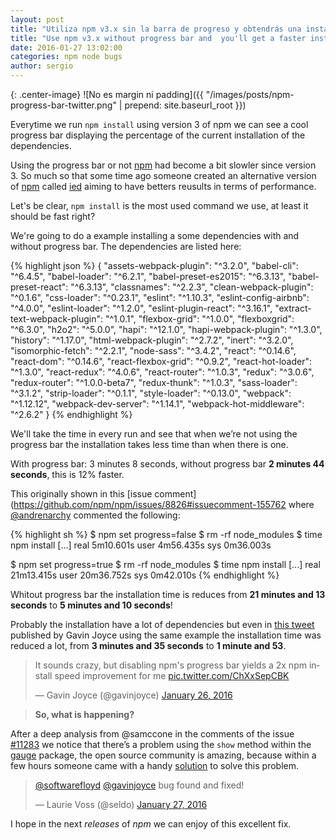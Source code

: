 ```yaml
---
layout: post
title: "Utiliza npm v3.x sin la barra de progreso y obtendrás una instalación más rápida"
title: "Use npm v3.x without progress bar and  you'll get a faster instalation"
date: 2016-01-27 13:02:00
categories: npm node bugs
author: sergio
---
```


{: .center-image}
![No es margin ni padding]({{ "/images/posts/npm-progress-bar-twitter.png" | prepend: site.baseurl_root }})

Everytime we run `npm install` using version 3 of npm we can see a cool progress bar displaying the percentage of the current installation of the dependencies.

Using the progress bar or not [npm] had become a bit slowler since version 3. So much so that some time ago someone created an alternative version of [npm] called [ied] aiming to have betters reusults in terms of performance.

Let's be clear, `npm install` is the most used command we use, at least it should be fast right?

We're going to do a example installing a some dependencies with and without progress bar. The dependencies are listed here:


{% highlight json %}
{
  "assets-webpack-plugin": "^3.2.0",
  "babel-cli": "^6.4.5",
  "babel-loader": "^6.2.1",
  "babel-preset-es2015": "^6.3.13",
  "babel-preset-react": "^6.3.13",
  "classnames": "^2.2.3",
  "clean-webpack-plugin": "^0.1.6",
  "css-loader": "^0.23.1",
  "eslint": "^1.10.3",
  "eslint-config-airbnb": "^4.0.0",
  "eslint-loader": "^1.2.0",
  "eslint-plugin-react": "^3.16.1",
  "extract-text-webpack-plugin": "^1.0.1",
  "flexbox-grid": "^1.0.0",
  "flexboxgrid": "^6.3.0",
  "h2o2": "^5.0.0",
  "hapi": "^12.1.0",
  "hapi-webpack-plugin": "^1.3.0",
  "history": "^1.17.0",
  "html-webpack-plugin": "^2.7.2",
  "inert": "^3.2.0",
  "isomorphic-fetch": "^2.2.1",
  "node-sass": "^3.4.2",
  "react": "^0.14.6",
  "react-dom": "^0.14.6",
  "react-flexbox-grid": "^0.9.2",
  "react-hot-loader": "^1.3.0",
  "react-redux": "^4.0.6",
  "react-router": "^1.0.3",
  "redux": "^3.0.6",
  "redux-router": "^1.0.0-beta7",
  "redux-thunk": "^1.0.3",
  "sass-loader": "^3.1.2",
  "strip-loader": "^0.1.1",
  "style-loader": "^0.13.0",
  "webpack": "^1.12.12",
  "webpack-dev-server": "^1.14.1",
  "webpack-hot-middleware": "^2.6.2"
}
{% endhighlight %}


We'll take the time in every run and see that when we’re not using the progress bar the installation takes less time than when there is one.

<script type="text/javascript" src="https://asciinema.org/a/34946.js" id="asciicast-34946" async></script>


With progress bar: 3 minutes 8 seconds, without progress bar **2
minutes 44 seconds**, this is 12% faster.

This originally shown in this [issue comment](https://github.com/npm/npm/issues/8826#issuecomment-155762 where [@andrenarchy] commented the following:

{% highlight sh %}
$ npm set progress=false
$ rm -rf node_modules
$ time npm install
[...]
real    5m10.601s
user    4m56.435s
sys 0m36.003s

$ npm set progress=true
$ rm -rf node_modules
$ time npm install
[...]
real    21m13.415s
user    20m36.752s
sys 0m42.010s
{% endhighlight %}

Whitout progress bar the installation time is reduces from **21 minutes and  13 seconds** to **5 minutes and 10 seconds**!

Probably the installation have a lot of dependencies but even in [this tweet](https://twitter.com/gavinjoyce/status/691773956144119808) published by Gavin Joyce using the same example the installation time was reduced a lot, from **3 minutes and 35 seconds** to **1 minute and 53**.

<blockquote class="twitter-tweet" lang="en"><p lang="en" dir="ltr">It sounds crazy, but disabling npm&#39;s progress bar yields a 2x npm install speed improvement for me <a href="https://t.co/ChXxSepCBK">pic.twitter.com/ChXxSepCBK</a></p>&mdash; Gavin Joyce (@gavinjoyce) <a href="https://twitter.com/gavinjoyce/status/691773956144119808">January 26, 2016</a></blockquote>

> **So, what is happening?**

After a deep analysis from @samccone in the comments of the issue [#11283] we notice that there’s a problem using the `show` method within the [gauge] package, the open source community is amazing, because within a few hours someone came with a handy [solution](https://github.com/iarna/gauge/commit/a7ab9c906bb72aa0ed8996a00db2cd35a22d5992) to solve this problem.

<blockquote class="twitter-tweet" data-conversation="none" lang="en"><p lang="en" dir="ltr"><a href="https://twitter.com/softwarefloyd">@softwarefloyd</a> <a href="https://twitter.com/gavinjoyce">@gavinjoyce</a> bug found and fixed!</p>&mdash; Laurie Voss (@seldo) <a href="https://twitter.com/seldo/status/692192238445711360">January 27, 2016</a></blockquote>
<script async src="//platform.twitter.com/widgets.js" charset="utf-8"></script>

I hope in the next _releases_ of _npm_ we can enjoy of this excellent fix.

[@andrenarchy]: https://github.com/andrenarchy
[npm]: https://www.npmjs.com/package/npm
[ied]:http://gugel.io/ied/
[#11283]: https://github.com/npm/npm/issues/11283#issuecomment-175246823
[@samccone]: https://github.com/samccone
[gauge]: https://github.com/iarna/gauge
